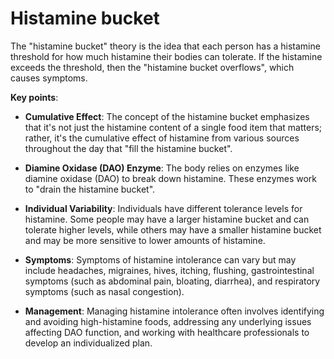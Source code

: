 [//]: # (source: ?)
[//]: # (tags: theories)

# Histamine bucket

The "histamine bucket" theory is the idea that each person has a histamine threshold for how much histamine their bodies can tolerate. If the histamine exceeds the threshold, then the "histamine bucket overflows", which causes symptoms.

**Key points**:

* **Cumulative Effect**: The concept of the histamine bucket emphasizes that it's not just the histamine content of a single food item that matters; rather, it's the cumulative effect of histamine from various sources throughout the day that "fill the histamine bucket".

* **Diamine Oxidase (DAO) Enzyme**: The body relies on enzymes like diamine oxidase (DAO) to break down histamine. These enzymes work to "drain the histamine bucket".

* **Individual Variability**: Individuals have different tolerance levels for histamine. Some people may have a larger histamine bucket and can tolerate higher levels, while others may have a smaller histamine bucket and may be more sensitive to lower amounts of histamine.

* **Symptoms**: Symptoms of histamine intolerance can vary but may include headaches, migraines, hives, itching, flushing, gastrointestinal symptoms (such as abdominal pain, bloating, diarrhea), and respiratory symptoms (such as nasal congestion).

* **Management**: Managing histamine intolerance often involves identifying and avoiding high-histamine foods, addressing any underlying issues affecting DAO function, and working with healthcare professionals to develop an individualized plan.
